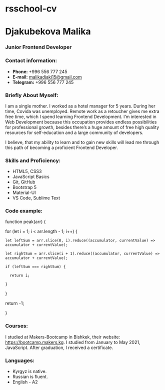 # rsschool-cv
# Djakubekova Malika
### Junior Frontend Developer
### Contact information:
* **Phone:** +996 556 777 245 
* **E-mail:** malikadjaki15@gmail.com
* **Telegram:** +996 556 777 245


### Briefly About Myself:

I am a single mother. I worked as a hotel manager for 5 years. During her time, Covida was unemployed.
Remote work as a retoucher gives me extra free time, which I spend learning Frontend Development.
I’m interested in Web Development because this occupation provides endless possibilities for professional growth,
besides there’s a huge amount of free high quality resources for self-education and a large community of developers.

I believe, that my ability to learn and to gain new skills will lead me through this path of becoming a proficient Frontend Developer.


### Skills and Proficiency:
* HTML5, CSS3
* JavaScript Basics
* Git, GitHub
* Bootstrap 5
* Material-UI
* VS Code, Sublime Text


### Code example:

function peak(arr) {

  for (let i = 1; i < arr.length - 1; i++) {
  
    let leftSum = arr.slice(0, i).reduce((accumulator, currentValue) => accumulator + currentValue);
    
    let rightSum = arr.slice(i + 1).reduce((accumulator, currentValue) => accumulator + currentValue);
    
    if (leftSum === rightSum) {
    
      return i;
      
    }
    
  }
  
  return -1;
  
}


### Courses:

I studied at Makers-Bootcamp in Bishkek, their website: https://bootcamp.makers.kg.
I studied from January to May 2021, JavaScript. After graduation, I received a certificate.


### Languages:
* Kyrgyz is native.
* Russian is fluent.
* English - A2
